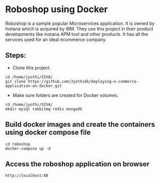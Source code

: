 # Roboshop using Docker

Roboshop is a sample popular Microservices application. It is owned by Instana which is acquired by IBM. They use this project in their product developments like instana APM tool and other products. It has all the services used for an ideal ecommerce company.

## Steps:
* Clone this project.
```
cd /home/jyothi/SIVA/
git clone https://github.com/Jyothidk/deploying-e-commerce-application-on-docker.git
```
* Make sure folders are created for Docker volumes.
```
cd /home/jyothi/SIVA/
mkdir mysql rabbitmq redis mongodb
```
## Build docker images and create the containers using docker compose file

```
cd roboshop
docker-compose up -d
```

## Access the roboshop application on browser

```
http://localhost:80
```
